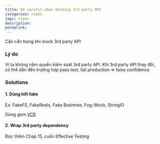 ```yaml
---
title: Be careful when mocking 3rd party API
categories: rspec
tags: rspec
description: 
permalink: 
---
```


Cần cẩn trọng khi mock 3rd party API  

### Lý do
Vì ta không nắm quyền kiểm soát 3rd party API. Khi 3rd party API thay đổi, có thể dẫn đến trường hợp pass test, fail production => false confidence

### Solutions

#### 1. Dùng hifi fake
Ex: FakeFS, FakeRedis, Fake Braintree, Fog::Mock, StringIO

Dùng gem [VCR](https://github.com/vcr/vcr)

#### 2. Wrap 3rd party dependency

Đọc thêm Chap 15, cuốn Effective Testing
